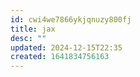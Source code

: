```yaml
---
id: cwi4we7866ykjqnuzy800fj
title: jax
desc: ""
updated: 2024-12-15T22:35
created: 1641834756163
---
```


